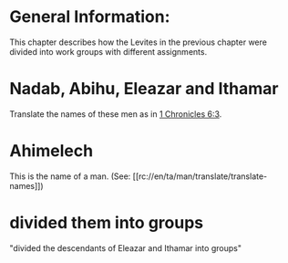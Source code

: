 # General Information:

This chapter describes how the Levites in the previous chapter were divided into work groups with different assignments.

# Nadab, Abihu, Eleazar and Ithamar

Translate the names of these men as in [1 Chronicles 6:3](../06/01.md).

# Ahimelech

This is the name of a man. (See: [[rc://en/ta/man/translate/translate-names]])

# divided them into groups

"divided the descendants of Eleazar and Ithamar into groups"